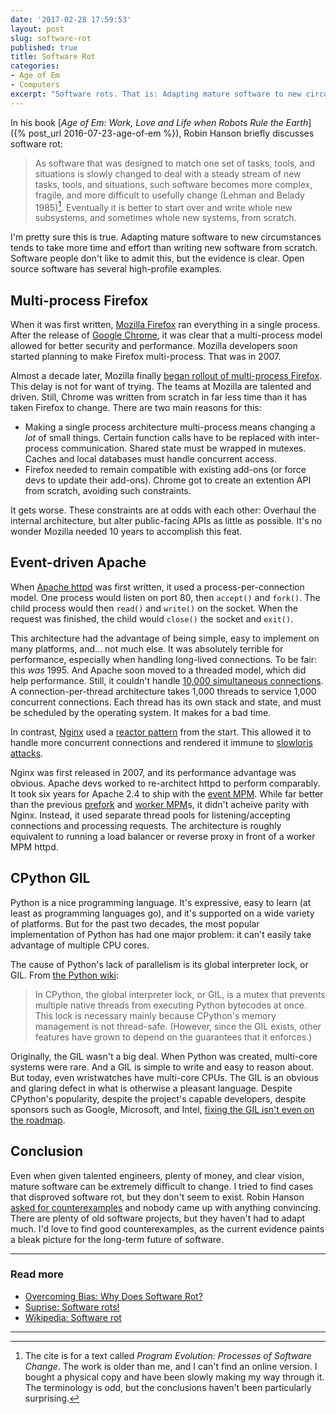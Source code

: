 ```yaml
---
date: '2017-02-28 17:59:53'
layout: post
slug: software-rot
published: true
title: Software Rot
categories:
- Age of Em
- Computers
excerpt: "Software rots. That is: Adapting mature software to new circumstances tends to take more time and effort than writing new software from scratch. Software people don't like to admit this, but open source software has several high-profile examples."
---
```


In his book [*Age of Em: Work, Love and Life when Robots Rule the Earth*]({% post_url 2016-07-23-age-of-em %}), Robin Hanson briefly discusses software rot:

> As software that was designed to match one set of tasks, tools, and situations is slowly changed to deal with a steady stream of new tasks, tools, and situations, such software becomes more complex, fragile, and more difficult to usefully change (Lehman and Belady 1985)[^Lehman]. Eventually it is better to start over and write whole new subsystems, and sometimes whole new systems, from scratch.

I'm pretty sure this is true. Adapting mature software to new circumstances tends to take more time and effort than writing new software from scratch. Software people don't like to admit this, but the evidence is clear. Open source software has several high-profile examples.


## Multi-process Firefox

When it was first written, [Mozilla Firefox](https://en.wikipedia.org/wiki/Firefox) ran everything in a single process. After the release of [Google Chrome](https://en.wikipedia.org/wiki/Google_Chrome), it was clear that a multi-process model allowed for better security and performance. Mozilla developers soon started planning to make Firefox multi-process. That was in 2007.

Almost a decade later, Mozilla finally [began rollout of multi-process Firefox](https://blog.mozilla.org/futurereleases/2016/12/21/update-on-multi-process-firefox/). This delay is not for want of trying. The teams at Mozilla are talented and driven. Still, Chrome was written from scratch in far less time than it has taken Firefox to change. There are two main reasons for this:

- Making a single process architecture multi-process means changing a *lot* of small things. Certain function calls have to be replaced with inter-process communication. Shared state must be wrapped in mutexes. Caches and local databases must handle concurrent access.
- Firefox needed to remain compatible with existing add-ons (or force devs to update their add-ons). Chrome got to create an extention API from scratch, avoiding such constraints.

It gets worse. These constraints are at odds with each other: Overhaul the internal architecture, but alter public-facing APIs as little as possible. It's no wonder Mozilla needed 10 years to accomplish this feat.


## Event-driven Apache

When [Apache httpd](https://httpd.apache.org/) was first written, it used a process-per-connection model. One process would listen on port 80, then `accept()` and `fork()`. The child process would then `read()` and `write()` on the socket. When the request was finished, the child would `close()` the socket and `exit()`.

This architecture had the advantage of being simple, easy to implement on many platforms, and… not much else. It was absolutely terrible for performance, especially when handling long-lived connections. To be fair: this *was* 1995. And Apache soon moved to a threaded model, which did help performance. Still, it couldn't handle [10,000 simultaneous connections](https://en.wikipedia.org/wiki/C10k_problem). A connection-per-thread architecture takes 1,000 threads to service 1,000 concurrent connections. Each thread has its own stack and state, and must be scheduled by the operating system. It makes for a bad time.

In contrast, [Nginx](https://www.nginx.com) used a [reactor pattern](https://en.wikipedia.org/wiki/Reactor_pattern) from the start. This allowed it to handle more concurrent connections and rendered it immune to [slowloris attacks](https://en.wikipedia.org/wiki/Slowloris_%28computer_security%29).

Nginx was first released in 2007, and its performance advantage was obvious. Apache devs worked to re-architect httpd to perform comparably. It took six years for Apache 2.4 to ship with the [event MPM](https://httpd.apache.org/docs/2.4/mod/event.html). While far better than the previous [prefork](https://httpd.apache.org/docs/2.4/mod/prefork.html) and [worker MPM](https://httpd.apache.org/docs/2.4/mod/worker.html)s, it didn't acheive parity with Nginx. Instead, it used separate thread pools for listening/accepting connections and processing requests. The architecture is roughly equivalent to running a load balancer or reverse proxy in front of a worker MPM httpd.

## CPython GIL

Python is a nice programming language. It's expressive, easy to learn (at least as programming languages go), and it's supported on a wide variety of platforms. But for the past two decades, the most popular implementation of Python has had one major problem: it can't easily take advantage of multiple CPU cores.

The cause of Python's lack of parallelism is its global interpreter lock, or GIL. From [the Python wiki](https://wiki.python.org/moin/GlobalInterpreterLock):

> In CPython, the global interpreter lock, or GIL, is a mutex that prevents multiple native threads from executing Python bytecodes at once. This lock is necessary mainly because CPython's memory management is not thread-safe. (However, since the GIL exists, other features have grown to depend on the guarantees that it enforces.)

Originally, the GIL wasn't a big deal. When Python was created, multi-core systems were rare. And a GIL is simple to write and easy to reason about. But today, even wristwatches have multi-core CPUs. The GIL is an obvious and glaring defect in what is otherwise a pleasant language. Despite CPython's popularity, despite the project's capable developers, despite sponsors such as Google, Microsoft, and Intel, [fixing the GIL isn't even on the roadmap](https://docs.python.org/3.3/faq/library.html#can-t-we-get-rid-of-the-global-interpreter-lock).


## Conclusion

Even when given talented engineers, plenty of money, and clear vision, mature software can be extremely difficult to change. I tried to find cases that disproved software rot, but they don't seem to exist. Robin Hanson [asked for counterexamples](https://twitter.com/robinhanson/status/616982698305974272) and nobody came up with anything convincing. There are plenty of old software projects, but they haven't had to adapt much. I'd love to find good counterexamples, as the current evidence paints a bleak picture for the long-term future of software.

---

### Read more

- [Overcoming Bias: Why Does Software Rot?](http://www.overcomingbias.com/2016/06/why-does-software-rot.html)
- [Suprise: Software rots!](http://www.agile-process.org/change.html)
- [Wikipedia: Software rot](https://en.wikipedia.org/wiki/Software_rot)

---

[^Lehman]: The cite is for a text called *Program Evolution: Processes of Software Change*. The work is older than me, and I can't find an online version. I bought a physical copy and have been slowly making my way through it. The terminology is odd, but the conclusions haven't been particularly surprising.
